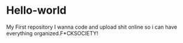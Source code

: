 # Hello-world
My First repository
I wanna code and upload shit online so i can have everything organized.F*CKSOCIETY!
